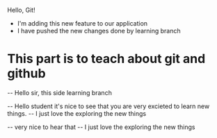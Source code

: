Hello, Git!

- I'm adding this new feature to our application
- I have pushed the new changes done by learning branch


# This part is to teach about git and github

-- Hello sir, this side learning branch

-- Hello student it's nice to see that you are very excieted to learn new things.
-- I just love the exploring the new things

-- very nice to hear that
-- I just love the exploring the new things
